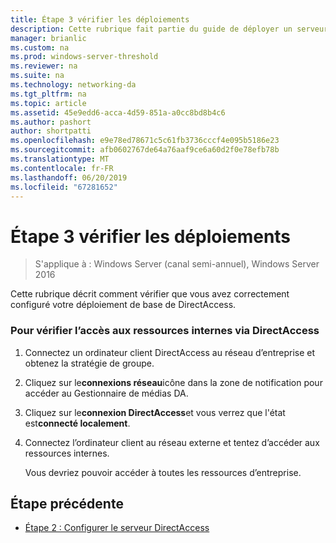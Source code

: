 ```yaml
---
title: Étape 3 vérifier les déploiements
description: Cette rubrique fait partie du guide de déployer un serveur DirectAccess unique à l’aide de la prise en main Assistant pour Windows Server 2016
manager: brianlic
ms.custom: na
ms.prod: windows-server-threshold
ms.reviewer: na
ms.suite: na
ms.technology: networking-da
ms.tgt_pltfrm: na
ms.topic: article
ms.assetid: 45e9edd6-acca-4d59-851a-a0cc8bd8b4c6
ms.author: pashort
author: shortpatti
ms.openlocfilehash: e9e78ed78671c5c61fb3736cccf4e095b5186e23
ms.sourcegitcommit: afb0602767de64a76aaf9ce6a60d2f0e78efb78b
ms.translationtype: MT
ms.contentlocale: fr-FR
ms.lasthandoff: 06/20/2019
ms.locfileid: "67281652"
---
```

# <a name="step-3-verify-deployments"></a>Étape 3 vérifier les déploiements

>S'applique à : Windows Server (canal semi-annuel), Windows Server 2016

Cette rubrique décrit comment vérifier que vous avez correctement configuré votre déploiement de base de DirectAccess.  
  
### <a name="to-verify-access-to-internal-resources-through-directaccess"></a>Pour vérifier l’accès aux ressources internes via DirectAccess  
  
1.  Connectez un ordinateur client DirectAccess au réseau d’entreprise et obtenez la stratégie de groupe.  
  
2.  Cliquez sur le**connexions réseau**icône dans la zone de notification pour accéder au Gestionnaire de médias DA.  
  
3.  Cliquez sur le**connexion DirectAccess**et vous verrez que l'état est**connecté localement**.  
  
4.  Connectez l’ordinateur client au réseau externe et tentez d’accéder aux ressources internes.  
  
    Vous devriez pouvoir accéder à toutes les ressources d’entreprise.  
  
## <a name="BKMK_Links"></a>Étape précédente  
  
-   [Étape 2 : Configurer le serveur DirectAccess](da-basic-configure-s2-server.md)  
  


